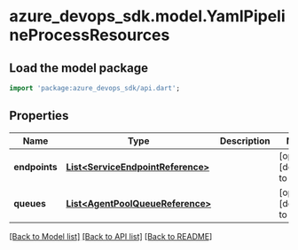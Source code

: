 # azure_devops_sdk.model.YamlPipelineProcessResources

## Load the model package
```dart
import 'package:azure_devops_sdk/api.dart';
```

## Properties
Name | Type | Description | Notes
------------ | ------------- | ------------- | -------------
**endpoints** | [**List&lt;ServiceEndpointReference&gt;**](ServiceEndpointReference.md) |  | [optional] [default to []]
**queues** | [**List&lt;AgentPoolQueueReference&gt;**](AgentPoolQueueReference.md) |  | [optional] [default to []]

[[Back to Model list]](../README.md#documentation-for-models) [[Back to API list]](../README.md#documentation-for-api-endpoints) [[Back to README]](../README.md)


